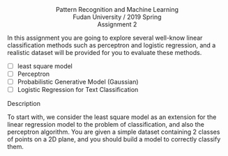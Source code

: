  <center>Pattern Recognition and Machine Learning</center>

<center>Fudan University / 2019 Spring</center>

<center>Assignment 2</center>

In this assignment you are going to explore several well-know linear classification methods such as perceptron and logistic regression, and a realistic dataset will be provided for you to evaluate these methods.

* [ ] least square model
* [ ] Perceptron
* [ ] Probabilistic Generative Model (Gaussian)
* [ ] Logistic Regression for Text Classification 

Description

To start with, we consider the least square model as an extension for the linear regression model to the problem of classification, and also the perceptron algorithm. You are given a simple dataset containing 2 classes of points on a 2D plane, and you should build a model to correctly classify them.